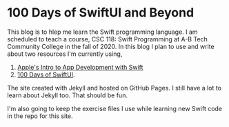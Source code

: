 # 100 Days of SwiftUI and Beyond

This blog is to hlep me learn the Swift programming language. I am scheduled to teach a course, CSC 118: Swift Programming at A-B Tech Community College in the fall of 2020. In this blog I plan to use and write about two resources I'm currently using,
1. [Apple's Intro to App Development with Swift](https://books.apple.com/us/book/intro-to-app-development-with-swift/id1118575552)
2. [100 Days of SwiftUI](https://www.hackingwithswift.com/100/swiftui).

The site created with Jekyll and hosted on GitHub Pages. I still have a lot to learn about Jekyll too. That should be fun.

I'm also going to keep the exercise files I use while learning new Swift code in the repo for this site.




